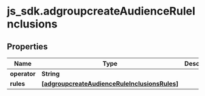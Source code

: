# js_sdk.adgroupcreateAudienceRuleInclusions

## Properties
Name | Type | Description | Notes
------------ | ------------- | ------------- | -------------
**operator** | **String** |  | [optional] 
**rules** | [**[adgroupcreateAudienceRuleInclusionsRules]**](adgroupcreateAudienceRuleInclusionsRules.md) |  | [optional] 
